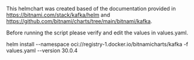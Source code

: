 This helmchart was created based of the documentation provided in https://bitnami.com/stack/kafka/helm and 
https://github.com/bitnami/charts/tree/main/bitnami/kafka. 

Before running the script please verify and edit the values in values.yaml.

helm install <releaseName> --namespace <namespace> oci://registry-1.docker.io/bitnamicharts/kafka -f values.yaml --version 30.0.4